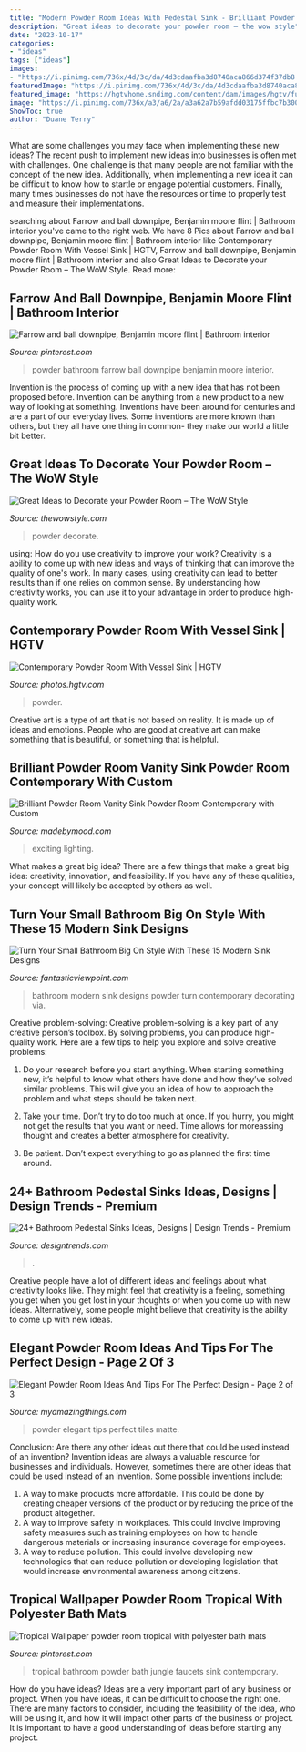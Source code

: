 ```yaml
---
title: "Modern Powder Room Ideas With Pedestal Sink - Brilliant Powder Room Vanity Sink Powder Room Contemporary With Custom"
description: "Great ideas to decorate your powder room – the wow style"
date: "2023-10-17"
categories:
- "ideas"
tags: ["ideas"]
images:
- "https://i.pinimg.com/736x/4d/3c/da/4d3cdaafba3d8740aca866d374f37db8.jpg"
featuredImage: "https://i.pinimg.com/736x/4d/3c/da/4d3cdaafba3d8740aca866d374f37db8.jpg"
featured_image: "https://hgtvhome.sndimg.com/content/dam/images/hgtv/fullset/2015/1/12/0/Nancy-Snyder_Bucktown-Residence_Bathroom-Sink.jpg.rend.hgtvcom.966.1449.suffix/1421099314890.jpeg"
image: "https://i.pinimg.com/736x/a3/a6/2a/a3a62a7b59afdd03175ffbc7b300b66a.jpg"
ShowToc: true
author: "Duane Terry"
---
```



What are some challenges you may face when implementing these new ideas?
The recent push to implement new ideas into businesses is often met with challenges. One challenge is that many people are not familiar with the concept of the new idea. Additionally, when implementing a new idea it can be difficult to know how to startle or engage potential customers. Finally, many times businesses do not have the resources or time to properly test and measure their implementations.

	

		
searching about Farrow and ball downpipe, Benjamin moore flint | Bathroom interior you've came to the right web. We have 8 Pics about Farrow and ball downpipe, Benjamin moore flint | Bathroom interior like Contemporary Powder Room With Vessel Sink | HGTV, Farrow and ball downpipe, Benjamin moore flint | Bathroom interior and also Great Ideas to Decorate your Powder Room – The WoW Style. Read more:
		
    
## Farrow And Ball Downpipe, Benjamin Moore Flint | Bathroom Interior

<img loading=lazy src="https://i.pinimg.com/736x/a3/a6/2a/a3a62a7b59afdd03175ffbc7b300b66a.jpg" onerror="this.onerror=null;this.src='https://tse1.mm.bing.net/th?id=OIP.VM53JaHuAQXNudnSNecMGQHaLH&amp;pid=15.1';" alt="Farrow and ball downpipe, Benjamin moore flint | Bathroom interior">

_Source: pinterest.com_

>powder bathroom farrow ball downpipe benjamin moore interior. 

	

Invention is the process of coming up with a new idea that has not been proposed before. Invention can be anything from a new product to a new way of looking at something. Inventions have been around for centuries and are a part of our everyday lives. Some inventions are more known than others, but they all have one thing in common- they make our world a little bit better.

    
## Great Ideas To Decorate Your Powder Room – The WoW Style

<img loading=lazy src="http://thewowstyle.com/wp-content/uploads/2014/12/powder-room-18.jpg" onerror="this.onerror=null;this.src='https://tse3.mm.bing.net/th?id=OIP.d3GSPzaCa8Ulj2Beoqxh6wHaLI&amp;pid=15.1';" alt="Great Ideas to Decorate your Powder Room – The WoW Style">

_Source: thewowstyle.com_

>powder decorate. 

	

using: How do you use creativity to improve your work?
Creativity is a ability to come up with new ideas and ways of thinking that can improve the quality of one's work. In many cases, using creativity can lead to better results than if one relies on common sense. By understanding how creativity works, you can use it to your advantage in order to produce high-quality work.

    
## Contemporary Powder Room With Vessel Sink | HGTV

<img loading=lazy src="https://hgtvhome.sndimg.com/content/dam/images/hgtv/fullset/2015/1/12/0/Nancy-Snyder_Bucktown-Residence_Bathroom-Sink.jpg.rend.hgtvcom.966.1449.suffix/1421099314890.jpeg" onerror="this.onerror=null;this.src='https://tse3.mm.bing.net/th?id=OIP.jf3WLuv-KTUH7heShd3bLAHaLH&amp;pid=15.1';" alt="Contemporary Powder Room With Vessel Sink | HGTV">

_Source: photos.hgtv.com_

>powder. 

	

Creative art is a type of art that is not based on reality. It is made up of ideas and emotions. People who are good at creative art can make something that is beautiful, or something that is helpful.

    
## Brilliant Powder Room Vanity Sink Powder Room Contemporary With Custom

<img loading=lazy src="https://madebymood.com/wp-content/uploads/2019/11/Splendid-Powder-Room-Vanity-Sink-Powder-Room-Farmhouse-With-Shiplap-Wall-And-Shiplap-Wall-Barnwood-Wall-Concrete-Bathroom-Sink-Farmhouse-Decor-Floral.jpg" onerror="this.onerror=null;this.src='https://tse2.mm.bing.net/th?id=OIP.keRiDDei6vwGKJKCdFWLyAAAAA&amp;pid=15.1';" alt="Brilliant Powder Room Vanity Sink Powder Room Contemporary with Custom">

_Source: madebymood.com_

>exciting lighting. 

	

What makes a great big idea?
There are a few things that make a great big idea: creativity, innovation, and feasibility. If you have any of these qualities, your concept will likely be accepted by others as well.

    
## Turn Your Small Bathroom Big On Style With These 15 Modern Sink Designs

<img loading=lazy src="http://www.fantasticviewpoint.com/wp-content/uploads/2015/12/Impressive-Beaded-Curtains-fashion-Miami-Contemporary-Powder-Room-Decorating-ideas-with-bathroom-Home-house-residence-transitional--634x853.jpg" onerror="this.onerror=null;this.src='https://tse3.mm.bing.net/th?id=OIP.kqaokoJTCkrhp786gvhKYAHaJ9&amp;pid=15.1';" alt="Turn Your Small Bathroom Big On Style With These 15 Modern Sink Designs">

_Source: fantasticviewpoint.com_

>bathroom modern sink designs powder turn contemporary decorating via. 

	

Creative problem-solving:
Creative problem-solving is a key part of any creative person’s toolbox. By solving problems, you can produce high-quality work. Here are a few tips to help you explore and solve creative problems:
1) Do your research before you start anything. When starting something new, it’s helpful to know what others have done and how they’ve solved similar problems. This will give you an idea of how to approach the problem and what steps should be taken next.

2) Take your time. Don’t try to do too much at once. If you hurry, you might not get the results that you want or need. Time allows for moreassing thought and creates a better atmosphere for creativity.

3) Be patient. Don’t expect everything to go as planned the first time around.

    
## 24+ Bathroom Pedestal Sinks Ideas, Designs | Design Trends - Premium

<img loading=lazy src="https://images.designtrends.com/wp-content/uploads/2016/03/31110756/Wooden-Bathroom-with-Pedestal-Sinks-Ideas.jpeg" onerror="this.onerror=null;this.src='https://tse1.mm.bing.net/th?id=OIP.hFo6QgUFgTKAkIWRS7l1WQHaJ4&amp;pid=15.1';" alt="24+ Bathroom Pedestal Sinks Ideas, Designs | Design Trends - Premium">

_Source: designtrends.com_

>. 

	

Creative people have a lot of different ideas and feelings about what creativity looks like. They might feel that creativity is a feeling, something you get when you get lost in your thoughts or when you come up with new ideas. Alternatively, some people might believe that creativity is the ability to come up with new ideas.

    
## Elegant Powder Room Ideas And Tips For The Perfect Design - Page 2 Of 3

<img loading=lazy src="http://myamazingthings.com/wp-content/uploads/2017/10/powder-room-7-.jpg" onerror="this.onerror=null;this.src='https://tse2.mm.bing.net/th?id=OIP.8J4nhn_kVgvK36UUcQZuwgHaLH&amp;pid=15.1';" alt="Elegant Powder Room Ideas And Tips For The Perfect Design - Page 2 of 3">

_Source: myamazingthings.com_

>powder elegant tips perfect tiles matte. 

	

Conclusion: Are there any other ideas out there that could be used instead of an invention?
Invention ideas are always a valuable resource for businesses and individuals. However, sometimes there are other ideas that could be used instead of an invention. Some possible inventions include:
1. A way to make products more affordable. This could be done by creating cheaper versions of the product or by reducing the price of the product altogether.
2. A way to improve safety in workplaces. This could involve improving safety measures such as training employees on how to handle dangerous materials or increasing insurance coverage for employees.
3. A way to reduce pollution. This could involve developing new technologies that can reduce pollution or developing legislation that would increase environmental awareness among citizens.

    
## Tropical Wallpaper Powder Room Tropical With Polyester Bath Mats

<img loading=lazy src="https://i.pinimg.com/736x/4d/3c/da/4d3cdaafba3d8740aca866d374f37db8.jpg" onerror="this.onerror=null;this.src='https://tse2.mm.bing.net/th?id=OIP._EhYYrmZta0ZFPTeIhc8zwHaLH&amp;pid=15.1';" alt="Tropical Wallpaper powder room tropical with polyester bath mats">

_Source: pinterest.com_

>tropical bathroom powder bath jungle faucets sink contemporary. 

	

How do you have ideas?
Ideas are a very important part of any business or project. When you have ideas, it can be difficult to choose the right one. There are many factors to consider, including the feasibility of the idea, who will be using it, and how it will impact other parts of the business or project. It is important to have a good understanding of ideas before starting any project.

